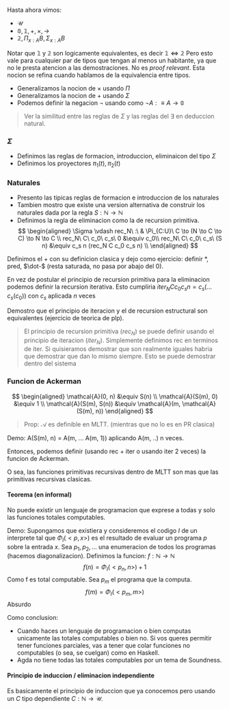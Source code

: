 Hasta ahora vimos:
- $\mathcal{U}$
- $\mathbb{0}, \mathbb{1}, +, \times, \to$
- $\mathbb{2}, \Pi_{x:A}B, \Sigma_{x:A}B$

Notar que $\mathbb{1}$ y $\mathbb{2}$ son logicamente equivalentes, es decir $\mathbb{1} \iff \mathbb{2}$
Pero esto vale para cualquier par de tipos que tengan al menos un habitante, ya que no le presta atencion a las demostraciones. No es *proof relevant*. Esta nocion se refina cuando hablamos de la equivalencia entre tipos.

- Generalizamos la nocion de $\times$ usando $\Pi$
- Generalizamos la nocion de $+$ usando $\Sigma$
- Podemos definir la negacion $\neg$ usando como $\neg A :\equiv A \to \mathbb{0}$

> Ver la similitud entre las reglas de $\Sigma$ y las reglas del $\exists$ en deduccion natural.

### $\Sigma$

- Definimos las reglas de formacion, introduccion, eliminaicon del tipo $\Sigma$
- Definimos los proyectores $\pi_1(t), \pi_2(t)$

### Naturales
- Presento las tipicas reglas de formacion e introduccion de los naturales
- Tambien mostro que existe una version alternativa de construir los naturales dada por la regla $S : \mathbb{N} \to\mathbb{N}$
- Definimos la regla de eliminacion como la de recursion primitiva.
$$
\begin{aligned}
\Sigma \vdash rec_N\ :\ & \Pi_{C:U}\ C \to (N \to C \to C) \to N \to C \\
rec_N\ C\ c_0\ c_s\ 0 &\equiv c_0\\
rec_N\ C\ c_0\ c_s\ (S n) &\equiv c_s n (rec_N C c_0 c_s n) \\
\end{aligned}
$$

Definimos el + con su definicion clasica y dejo como ejercicio: definir \*, pred, $\dot-$ (resta saturada, no pasa por abajo del 0).

En vez de postular el principio de recursion primitiva para la eliminacion podemos definir la recursion iterativa. Esto cumpliria $iter_N C c_0 c_s n = c_s (\dots c_s (c_0))$ con $c_s$ aplicada $n$ veces

Demostro que el principio de iteracion y el de recursion estructural son equivalentes (ejercicio de teorica de plp).

> El principio de recursion primitiva ($rec_N$) se puede definir usando el principio de iteracion ($iter_N$). Simplemente definimos rec en terminos de iter. Si quisieramos demostrar que son realmente iguales habria que demostrar que dan lo mismo siempre. Esto se puede demostrar dentro del sistema

### Funcion de Ackerman
$$ 
\begin{aligned}
\mathcal{A}(0, n) &\equiv S(n) \\
\mathcal{A}(S(m), 0) &\equiv 1 \\
\mathcal{A}(S(m), S(n)) &\equiv \mathcal{A}(m, \mathcal{A}(S(m), n))
\end{aligned}
$$
> Prop: $\mathcal{A}$ es definible en MLTT. (mientras que no lo es en PR clasica)

Demo: 
A(S(m), n) = A(m,  ... A(m, 1)) aplicando A(m, ..) n veces.

Entonces, podemos definir (usando rec + iter o usando iter 2 veces) la funcion de Ackerman.

O sea, las funciones primitivas recursivas dentro de MLTT son mas que las primitivas recursivas clasicas.

#### Teorema (en informal)
No puede existir un lenguaje de programacion que exprese a todas y solo las funciones totales computables.

Demo:
Supongamos que existiera y consideremos el codigo $I$ de un interprete tal que $\Phi_I(<p,x>)$ es el resultado de evaluar un programa $p$ sobre la entrada $x$. 
Sea $p_1,p_2, \dots$ una enumeracion de todos los programas (hacemos diagonalizacion). 
Definimos la funcion: $f : \mathbb{N} \to \mathbb{N}$
$$
f(n) = \Phi_I(<p_n, n>) + 1
$$
Como f es total computable. Sea $p_m$ el programa que la computa.
$$
f(m) = \Phi_I(<p_m, m>)
$$
Absurdo

Como conclusion:
- Cuando haces un lenguaje de programacion o bien computas unicamente las totales computables o bien no. Si vos queres permitir tener funciones parciales, vas a tener que colar funciones no computables (o sea, se cuelgan) como en Haskell.
- Agda no tiene todas las totales computables por un tema de Soundness.

#### Principio de induccion / eliminacion independiente
Es basicamente el principio de induccion que ya conocemos pero usando un $C$ tipo dependiente $C : \mathbb{N} \to \mathcal{U}$.
